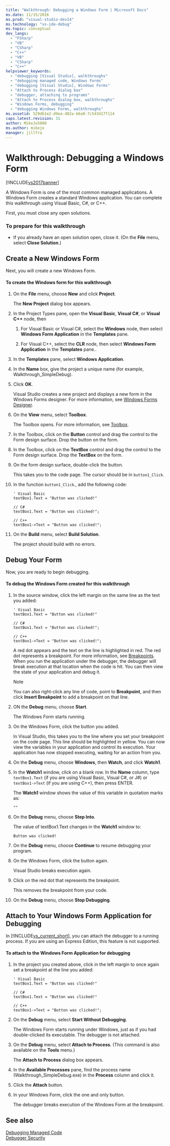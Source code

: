 ```yaml
---
title: "Walkthrough: Debugging a Windows Form | Microsoft Docs"
ms.date: 11/15/2016
ms.prod: "visual-studio-dev14"
ms.technology: "vs-ide-debug"
ms.topic: conceptual
dev_langs: 
  - "FSharp"
  - "VB"
  - "CSharp"
  - "C++"
  - "VB"
  - "CSharp"
  - "C++"
helpviewer_keywords: 
  - "debugging [Visual Studio], walkthroughs"
  - "debugging managed code, Windows Forms"
  - "debugging [Visual Studio], Windows Forms"
  - "Attach to Process dialog box"
  - "debugger, attaching to programs"
  - "Attach to Process dialog box, walkthroughs"
  - "Windows Forms, debugging"
  - "debugging Windows Forms, walkthroughs"
ms.assetid: 529db1e2-d9ea-482a-b6a0-7c543d17f114
caps.latest.revision: 31
author: MikeJo5000
ms.author: mikejo
manager: jillfra
---
```

# Walkthrough: Debugging a Windows Form
[!INCLUDE[vs2017banner](../includes/vs2017banner.md)]

A Windows Form is one of the most common managed applications. A Windows Form creates a standard Windows application. You can complete this walkthrough using Visual Basic, C#, or C++.  
  
 First, you must close any open solutions.  
  
### To prepare for this walkthrough  
  
- If you already have an open solution open, close it. (On the **File** menu, select **Close Solution**.)  
  
## Create a New Windows Form  
 Next, you will create a new Windows Form.  
  
#### To create the Windows form for this walkthrough  
  
1. On the **File** menu, choose **New** and click **Project**.  
  
     The **New Project** dialog box appears.  
  
2. In the Project Types pane, open the **Visual Basic**, **Visual C#**, or **Visual C++** node, then  
  
    1. For Visual Basic or Visual C#, select the **Windows** node, then select **Windows Form Application** in the **Templates** pane.  
  
    2. For Visual C++, select the **CLR** node, then select **Windows Form Application** in the **Templates** pane..  
  
3. In the **Templates** pane, select **Windows Application**.  
  
4. In the **Name** box, give the project a unique name (for example, Walkthrough_SimpleDebug).  
  
5. Click **OK**.  
  
     Visual Studio creates a new project and displays a new form in the Windows Forms designer. For more information, see [Windows Forms Designer](https://msdn.microsoft.com/3c3d61f8-f36c-4d41-b9c3-398376fabb15).  
  
6. On the **View** menu, select **Toolbox**.  
  
     The Toolbox opens. For more information, see [Toolbox](../ide/reference/toolbox.md).  
  
7. In the Toolbox, click on the **Button** control and drag the control to the Form design surface. Drop the button on the form.  
  
8. In the Toolbox, click on the **TextBox** control and drag the control to the Form design surface. Drop the **TextBox** on the form.  
  
9. On the form design surface, double-click the button.  
  
     This takes you to the code page. The cursor should be in `button1_Click`.  
  
10. In the function `button1_Click`., add the following code:  
  
    ```  
    ' Visual Basic  
    textBox1.Text = "Button was clicked!"  
  
    // C#  
    textBox1.Text = "Button was clicked!";  
  
    // C++  
    textBox1->Text = "Button was clicked!";  
    ```  
  
11. On the **Build** menu, select **Build Solution**.  
  
     The project should build with no errors.  
  
## Debug Your Form  
 Now, you are ready to begin debugging.  
  
#### To debug the Windows Form created for this walkthrough  
  
1. In the source window, click the left margin on the same line as the text you added:  
  
    ```  
    ' Visual Basic  
    textBox1.Text = "Button was clicked!"  
  
    // C#  
    textBox1.Text = "Button was clicked!";  
  
    // C++  
    textBox1->Text = "Button was clicked!";  
    ```  
  
     A red dot appears and the text on the line is highlighted in red. The red dot represents a breakpoint. For more information, see [Breakpoints](https://msdn.microsoft.com/fe4eedc1-71aa-4928-962f-0912c334d583). When you run the application under the debugger, the debugger will break execution at that location when the code is hit. You can then view the state of your application and debug it.  
  
    > [!NOTE]
    > You can also right-click any line of code, point to **Breakpoint**, and then click **Insert Breakpoint** to add a breakpoint on that line.  
  
2. ON the **Debug** menu, choose **Start**.  
  
     The Windows Form starts running.  
  
3. On the Windows Form, click the button you added.  
  
     In Visual Studio, this takes you to the line where you set your breakpoint on the code page. This line should be highlighted in yellow. You can now view the variables in your application and control its execution. Your application has now stopped executing, waiting for an action from you.  
  
4. On the **Debug** menu, choose **Windows**, then **Watch**, and click **Watch1**.  
  
5. In the **Watch1** window, click on a blank row. In the **Name** column, type `textBox1.Text` (if you are using Visual Basic, Visual C#, or J#) or `textBox1->Text` (if you are using C++), then press ENTER.  
  
     The **Watch1** window shows the value of this variable in quotation marks as:  
  
    ```  
    ""  
    ```  
  
6. On the **Debug** menu, choose **Step Into**.  
  
     The value of textBox1.Text changes in the **Watch1** window to:  
  
    ```  
    Button was clicked!  
    ```  
  
7. On the **Debug** menu, choose **Continue** to resume debugging your program.  
  
8. On the Windows Form, click the button again.  
  
     Visual Studio breaks execution again.  
  
9. Click on the red dot that represents the breakpoint.  
  
     This removes the breakpoint from your code.  
  
10. On the **Debug** menu, choose **Stop Debugging**.  
  
## Attach to Your Windows Form Application for Debugging  
 In [!INCLUDE[vs_current_short](../includes/vs-current-short-md.md)], you can attach the debugger to a running process. If you are using an Express Edition, this feature is not supported.  
  
#### To attach to the Windows Form Application for debugging  
  
1. In the project you created above, click in the left margin to once again set a breakpoint at the line you added:  
  
    ```  
    ' Visual Basic  
    textBox1.Text = "Button was clicked!"  
  
    // C#  
    textBox1.Text = "Button was clicked!"  
  
    // C++  
    textBox1->Text = "Button was clicked!";  
    ```  
  
2. On the **Debug** menu, select **Start Without Debugging**.  
  
     The Windows Form starts running under Windows, just as if you had double-clicked its executable. The debugger is not attached.  
  
3. On the **Debug** menu, select **Attach to Process**. (This command is also available on the **Tools** menu.)  
  
     The **Attach to Process** dialog box appears.  
  
4. In the **Available Processes** pane, find the process name (Walkthrough_SimpleDebug.exe) in the **Process** column and click it.  
  
5. Click the **Attach** button.  
  
6. In your Windows Form, click the one and only button.  
  
     The debugger breaks execution of the Windows Form at the breakpoint.  
  
## See also  
 [Debugging Managed Code](../debugger/debugging-managed-code.md)   
 [Debugger Security](../debugger/debugger-security.md)
